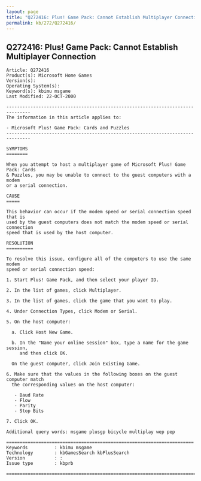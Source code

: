 ```yaml
---
layout: page
title: "Q272416: Plus! Game Pack: Cannot Establish Multiplayer Connection"
permalink: kb/272/Q272416/
---
```


## Q272416: Plus! Game Pack: Cannot Establish Multiplayer Connection

	Article: Q272416
	Product(s): Microsoft Home Games
	Version(s): 
	Operating System(s): 
	Keyword(s): kbimu msgame
	Last Modified: 22-OCT-2000
	
	-------------------------------------------------------------------------------
	The information in this article applies to:
	
	- Microsoft Plus! Game Pack: Cards and Puzzles 
	-------------------------------------------------------------------------------
	
	SYMPTOMS
	========
	
	When you attempt to host a multiplayer game of Microsoft Plus! Game Pack: Cards
	& Puzzles, you may be unable to connect to the guest computers with a modem
	or a serial connection.
	
	CAUSE
	=====
	
	This behavior can occur if the modem speed or serial connection speed that is
	used by the guest computers does not match the modem speed or serial connection
	speed that is used by the host computer.
	
	RESOLUTION
	==========
	
	To resolve this issue, configure all of the computers to use the same modem
	speed or serial connection speed:
	
	1. Start Plus! Game Pack, and then select your player ID.
	
	2. In the list of games, click Multiplayer.
	
	3. In the list of games, click the game that you want to play.
	
	4. Under Connection Types, click Modem or Serial.
	
	5. On the host computer:
	
	  a. Click Host New Game.
	
	  b. In the "Name your online session" box, type a name for the game session,
	     and then click OK.
	
	  On the guest computer, click Join Existing Game.
	
	6. Make sure that the values in the following boxes on the guest computer match
	  the corresponding values on the host computer:
	
	   - Baud Rate
	   - Flow
	   - Parity
	   - Stop Bits
	
	7. Click OK.
	
	Additional query words: msgame plusgp bicycle multiplay wep pep
	
	======================================================================
	Keywords          : kbimu msgame 
	Technology        : kbGamesSearch kbPlusSearch
	Version           : :
	Issue type        : kbprb
	
	=============================================================================
	
